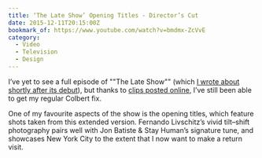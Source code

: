 ```yaml
---
title: ‘The Late Show’ Opening Titles - Director’s Cut
date: 2015-12-11T20:15:00Z
bookmark_of: https://www.youtube.com/watch?v=bmdmx-ZcVvE
category:
  - Video
  - Television
  - Design
---
```

I’ve yet to see a full episode of ""The Late Show"" (which [I wrote about shortly after its debut][1]), but thanks to [clips posted online][2], I’ve still been able to get my regular Colbert fix.

One of my favourite aspects of the show is the opening titles, which feature shots taken from this extended version. Fernando Livschitz’s vivid tilt–shift photography pairs well with Jon Batiste & Stay Human’s signature tune, and showcases New York City to the extent that I now want to make a return visit.

[1]: /2015/09/stephen_colbert_late_show
[2]: https://www.youtube.com/channel/UCMtFAi84ehTSYSE9XoHefig
